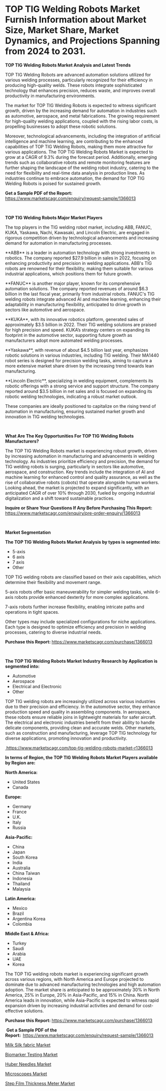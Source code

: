 <p><h1>TOP TIG Welding Robots Market Furnish Information about Market Size, Market Share, Market Dynamics, and Projections Spanning from 2024 to 2031.</h1></p><p><strong>TOP TIG Welding Robots Market Analysis and Latest Trends</strong></p>
<p><p>TOP TIG Welding Robots are advanced automation solutions utilized for various welding processes, particularly recognized for their efficiency in producing high-quality welds. These robots integrate sophisticated technology that enhances precision, reduces waste, and improves overall productivity in manufacturing environments. </p><p>The market for TOP TIG Welding Robots is expected to witness significant growth, driven by the increasing demand for automation in industries such as automotive, aerospace, and metal fabrications. The growing requirement for high-quality welding applications, coupled with the rising labor costs, is propelling businesses to adopt these robotic solutions. </p><p>Moreover, technological advancements, including the integration of artificial intelligence and machine learning, are contributing to the enhanced capabilities of TOP TIG Welding Robots, making them more attractive for various applications. The TOP TIG Welding Robots Market is expected to grow at a CAGR of 9.3% during the forecast period. Additionally, emerging trends such as collaborative robots and remote monitoring features are further shaping the landscape of the welding robot industry, catering to the need for flexibility and real-time data analysis in production lines. As industries continue to embrace automation, the demand for TOP TIG Welding Robots is poised for sustained growth.</p></p>
<p><strong>Get a Sample PDF of the Report:&nbsp;</strong> <a href="https://www.marketscagr.com/enquiry/request-sample/1366013?utm_campaign=1848&utm_medium=2&utm_source=Github&utm_content=ia&utm_term=06122024&utm_id=top-tig-welding-robots">https://www.marketscagr.com/enquiry/request-sample/1366013</a></p>
<p>&nbsp;</p>
<p><strong>TOP TIG Welding Robots Major Market Players</strong></p>
<p><p>The top players in the TIG welding robot market, including ABB, FANUC, KUKA, Yaskawa, Nachi, Kawasaki, and Lincoln Electric, are engaged in rigorous competition driven by technological advancements and increasing demand for automation in manufacturing processes.</p><p>**ABB** is a leader in automation technology with strong investments in robotics. The company reported $27.9 billion in sales in 2022, focusing on enhancing productivity and precision in welding applications. ABB's TIG robots are renowned for their flexibility, making them suitable for various industrial applications, which positions them for future growth.</p><p>**FANUC** is another major player, known for its comprehensive automation solutions. The company reported revenues of around $6.3 billion in the last fiscal year, primarily from industrial robots. FANUC's TIG welding robots integrate advanced AI and machine learning, enhancing their adaptability in manufacturing flexibility, anticipated to drive growth in sectors like automotive and aerospace.</p><p>**KUKA**, with its innovative robotics platform, generated sales of approximately $3.5 billion in 2022. Their TIG welding solutions are praised for high precision and speed. KUKA’s strategy centers on expanding its footprint in the automotive sector, supporting future growth as manufacturers adopt more automated welding processes.</p><p>**Yaskawa**, with revenue of about $4.5 billion last year, emphasizes robotic solutions in various industries, including TIG welding. Their MA1440 robot series is designed for precision welding tasks, aiming to capture a more extensive market share driven by the increasing trend towards lean manufacturing.</p><p>**Lincoln Electric**, specializing in welding equipment, complements its robotic offerings with a strong service and support structure. The company reported around $3.5 billion in net sales and is focused on expanding its robotic welding technologies, indicating a robust market outlook.</p><p>These companies are ideally positioned to capitalize on the rising trend of automation in manufacturing, ensuring sustained market growth and innovation in TIG welding technologies.</p></p>
<p>&nbsp;</p>
<p><strong>What Are The Key Opportunities For TOP TIG Welding Robots Manufacturers?</strong></p>
<p><p>The TOP TIG Welding Robots market is experiencing robust growth, driven by increasing automation in manufacturing and advancements in welding technology. As industries prioritize efficiency and precision, the demand for TIG welding robots is surging, particularly in sectors like automotive, aerospace, and construction. Key trends include the integration of AI and machine learning for enhanced control and quality assurance, as well as the rise of collaborative robots (cobots) that operate alongside human workers. Looking ahead, the market is projected to expand significantly, with an anticipated CAGR of over 10% through 2030, fueled by ongoing industrial digitalization and a shift toward sustainable practices.</p></p>
<p><strong>Inquire or Share Your Questions If Any Before Purchasing This Report:</strong> <a href="https://www.marketscagr.com/enquiry/pre-order-enquiry/1366013?utm_campaign=1848&utm_medium=2&utm_source=Github&utm_content=ia&utm_term=06122024&utm_id=top-tig-welding-robots">https://www.marketscagr.com/enquiry/pre-order-enquiry/1366013</a></p>
<p>&nbsp;</p>
<p><strong>Market Segmentation</strong></p>
<p><strong>The TOP TIG Welding Robots Market Analysis by types is segmented into:</strong></p>
<p><ul><li>5-axis</li><li>6 axis</li><li>7 axis</li><li>Other</li></ul></p>
<p><p>TOP TIG welding robots are classified based on their axis capabilities, which determine their flexibility and movement range. </p><p>5-axis robots offer basic maneuverability for simpler welding tasks, while 6-axis robots provide enhanced dexterity for more complex applications. </p><p>7-axis robots further increase flexibility, enabling intricate paths and operations in tight spaces. </p><p>Other types may include specialized configurations for niche applications. Each type is designed to optimize efficiency and precision in welding processes, catering to diverse industrial needs.</p></p>
<p><strong>Purchase this Report:&nbsp;</strong><a href="https://www.marketscagr.com/purchase/1366013?utm_campaign=1848&utm_medium=2&utm_source=Github&utm_content=ia&utm_term=06122024&utm_id=top-tig-welding-robots">https://www.marketscagr.com/purchase/1366013</a></p>
<p>&nbsp;</p>
<p><strong>The TOP TIG Welding Robots Market Industry Research by Application is segmented into:</strong></p>
<p><ul><li>Automotive</li><li>Aerospace</li><li>Electrical and Electronic</li><li>Other</li></ul></p>
<p><p>TOP TIG welding robots are increasingly utilized across various industries due to their precision and efficiency. In the automotive sector, they enhance production speed and quality in assembling components. In aerospace, these robots ensure reliable joins in lightweight materials for safer aircraft. The electrical and electronic industries benefit from their ability to handle delicate components, providing clean and accurate welds. Other markets, such as construction and manufacturing, leverage TOP TIG technology for diverse applications, promoting innovation and productivity.</p></p>
<p><a href="https://www.marketscagr.com/top-tig-welding-robots-market-r1366013?utm_campaign=1848&utm_medium=2&utm_source=Github&utm_content=ia&utm_term=06122024&utm_id=top-tig-welding-robots">&nbsp;https://www.marketscagr.com/top-tig-welding-robots-market-r1366013</a></p>
<p><strong>In terms of Region, the TOP TIG Welding Robots Market Players available by Region are:</strong></p>
<p>
    <p> <strong> North America: </strong>
        <ul>
            <li>United States</li>
            <li>Canada</li>
        </ul>
        </p> 
    <p> <strong> Europe: </strong>
        <ul>
            <li>Germany</li>
            <li>France</li>
            <li>U.K.</li>
            <li>Italy</li>
            <li>Russia</li>
        </ul>
        </p> 
    <p> <strong> Asia-Pacific: </strong>
        <ul>
            <li>China</li>
            <li>Japan</li>
            <li>South Korea</li>
            <li>India</li>
            <li>Australia</li>
            <li>China Taiwan</li>
            <li>Indonesia</li>
            <li>Thailand</li>
            <li>Malaysia</li>
        </ul>
        </p> 
    <p> <strong> Latin America: </strong>
        <ul>
            <li>Mexico</li>
            <li>Brazil</li>
            <li>Argentina Korea</li>
            <li>Colombia</li>
        </ul>
        </p> 
    <p> <strong> Middle East & Africa: </strong>
        <ul>
            <li>Turkey</li>
            <li>Saudi</li>
            <li>Arabia</li>
            <li>UAE</li>
            <li>Korea</li>
        </ul>
    </p>
    </p>
<p><p>The TOP TIG welding robots market is experiencing significant growth across various regions, with North America and Europe projected to dominate due to advanced manufacturing technologies and high automation adoption. The market share is anticipated to be approximately 30% in North America, 25% in Europe, 20% in Asia-Pacific, and 15% in China. North America leads in innovation, while Asia-Pacific is expected to witness rapid expansion driven by increasing industrial activities and demand for cost-effective solutions.</p></p>
<p><strong>Purchase this Report: </strong><a href="https://www.marketscagr.com/purchase/1366013?utm_campaign=1848&utm_medium=2&utm_source=Github&utm_content=ia&utm_term=06122024&utm_id=top-tig-welding-robots">https://www.marketscagr.com/purchase/1366013</a></p>
<p>&nbsp;<strong>Get a Sample PDF of the Report:&nbsp;&nbsp;</strong><a href="https://www.marketscagr.com/enquiry/request-sample/1366013?utm_campaign=1848&utm_medium=2&utm_source=Github&utm_content=ia&utm_term=06122024&utm_id=top-tig-welding-robots">https://www.marketscagr.com/enquiry/request-sample/1366013</a></p>
<p><strong></strong></p>
<p><p><a href="https://issuu.com/reportprime-2/docs/milk-silk-fabric-market-size-2030.pptx?utm_campaign=1848&utm_medium=2&utm_source=Github&utm_content=ia&utm_term=06122024&utm_id=top-tig-welding-robots">Milk Silk fabric Market</a></p><p><a href="https://www.linkedin.com/pulse/industry-analysis-competitive-strategies-biomarker-testing-tthxe?utm_campaign=1848&utm_medium=2&utm_source=Github&utm_content=ia&utm_term=06122024&utm_id=top-tig-welding-robots">Biomarker Testing Market</a></p><p><a href="https://www.linkedin.com/pulse/essential-overview-huber-needles-market-projected-123-ptqxe?utm_campaign=1848&utm_medium=2&utm_source=Github&utm_content=ia&utm_term=06122024&utm_id=top-tig-welding-robots">Huber Needles Market</a></p><p><a href="https://www.linkedin.com/pulse/consistent-increase-microscopes-market-forecasted-cagr-126-fosae?utm_campaign=1848&utm_medium=2&utm_source=Github&utm_content=ia&utm_term=06122024&utm_id=top-tig-welding-robots">Microscopes Market</a></p><p><a href="https://issuu.com/reportprime-2/docs/step-film-thickness-meter-market-size-2030.pptx?utm_campaign=1848&utm_medium=2&utm_source=Github&utm_content=ia&utm_term=06122024&utm_id=top-tig-welding-robots">Step Film Thickness Meter Market</a></p></p>